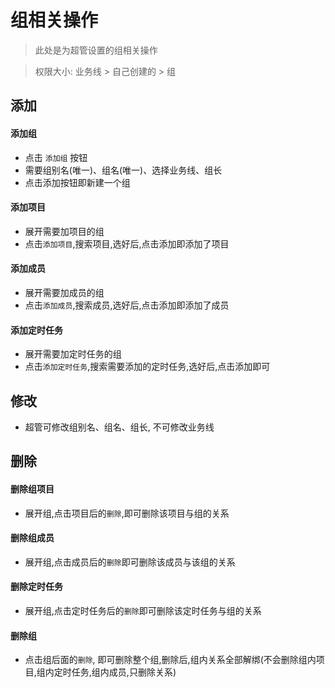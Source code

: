 # 组相关操作

> 此处是为超管设置的组相关操作



> 权限大小: 业务线 > 自己创建的 > 组



## 添加

#### 添加组

- 点击 `添加组` 按钮
- 需要组别名(唯一)、组名(唯一)、选择业务线、组长
- 点击添加按钮即新建一个组

#### 添加项目

- 展开需要加项目的组
- 点击`添加项目`,搜索项目,选好后,点击添加即添加了项目

#### 添加成员

- 展开需要加成员的组
- 点击`添加成员`,搜索成员,选好后,点击添加即添加了成员

#### 添加定时任务

- 展开需要加定时任务的组
- 点击`添加定时任务`,搜索需要添加的定时任务,选好后,点击添加即可



## 修改

- 超管可修改组别名、组名、组长, 不可修改业务线



## 删除

#### 删除组项目

- 展开组,点击项目后的`删除`,即可删除该项目与组的关系

#### 删除组成员

- 展开组,点击成员后的`删除`即可删除该成员与该组的关系

#### 删除定时任务

- 展开组,点击定时任务后的`删除`即可删除该定时任务与组的关系

#### 删除组

- 点击组后面的`删除`, 即可删除整个组,删除后,组内关系全部解绑(不会删除组内项目,组内定时任务,组内成员,只删除关系)





